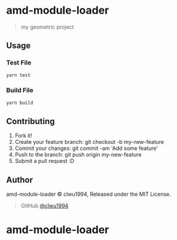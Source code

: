 # amd-module-loader

> my geometric project

## Usage

### Test File
```bash
yarn test
```

### Build File
```bash
yarn build
```

## Contributing
1. Fork it!
2. Create your feature branch: git checkout -b my-new-feature
3. Commit your changes: git commit -am 'Add some feature'
4. Push to the branch: git push origin my-new-feature
5. Submit a pull request :D

## Author

amd-module-loader &copy; clwu1994, Released under the MIT License.

> GitHub [@clwu1994](https://github.com/clwu1994)
# amd-module-loader
